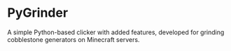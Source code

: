 # PyGrinder
A simple Python-based clicker with added features, developed for grinding cobblestone generators on Minecraft servers.
